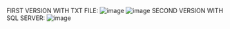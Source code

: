 FIRST VERSION WITH TXT FILE:
![image](https://github.com/KaterinaGrabovyk/-7/assets/150116981/bd58d573-2229-4fc7-a598-88130a31c926)
![image](https://github.com/KaterinaGrabovyk/-7/assets/150116981/0da34a70-0357-4649-8762-bcad9f6c63ee)
SECOND VERSION WITH SQL SERVER:
![image](https://github.com/KaterinaGrabovyk/-7/assets/150116981/76dd0203-cd1c-4ee0-98b3-5891912e8b57)
